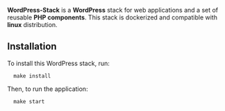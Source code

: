 **WordPress-Stack** is a **WordPress** stack for web applications and a set of reusable
**PHP components**.
This stack is dockerized and compatible with **linux** distribution.

Installation
------------

To install this WordPress stack, run:
```shell script
  make install
  ```

Then, to run the application:
```shell script
  make start
  ```
